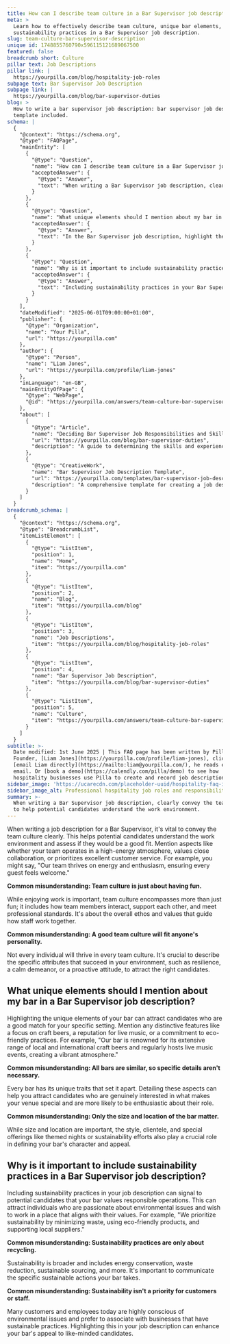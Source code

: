 ```yaml
---
title: How can I describe team culture in a Bar Supervisor job description?
meta: >
  Learn how to effectively describe team culture, unique bar elements, and
  sustainability practices in a Bar Supervisor job description.
slug: team-culture-bar-supervisor-description
unique id: 1748855760790x596115121689067500
featured: false
breadcrumb short: Culture
pillar text: Job Descriptions
pillar link: |
  https://yourpilla.com/blog/hospitality-job-roles
subpage text: Bar Supervisor Job Description
subpage link: |
  https://yourpilla.com/blog/bar-supervisor-duties
blog: >
  How to write a bar supervisor job description: bar supervisor job description
  template included.
schema: |
  {
    "@context": "https://schema.org",
    "@type": "FAQPage",
    "mainEntity": [
      {
        "@type": "Question",
        "name": "How can I describe team culture in a Bar Supervisor job description?",
        "acceptedAnswer": {
          "@type": "Answer",
          "text": "When writing a Bar Supervisor job description, clearly convey the team culture to help potential candidates understand the work environment. Include aspects such as whether the team is high-energy, values collaboration, or prioritizes excellent customer service. Describe specific attributes that are successful in your environment, such as resilience or a proactive attitude, to attract suitable candidates."
        }
      },
      {
        "@type": "Question",
        "name": "What unique elements should I mention about my bar in a Bar Supervisor job description?",
        "acceptedAnswer": {
          "@type": "Answer",
          "text": "In the Bar Supervisor job description, highlight the unique elements of your bar to attract candidates suited to your specific setting. Mention distinctive features such as a focus on craft beers, live music, or a commitment to eco-friendly practices. Detail these aspects comprehensively to draw candidates who are genuinely interested and enthusiastic about contributing to your venue's character."
        }
      },
      {
        "@type": "Question",
        "name": "Why is it important to include sustainability practices in a Bar Supervisor job description?",
        "acceptedAnswer": {
          "@type": "Answer",
          "text": "Including sustainability practices in your Bar Supervisor job description signals that your bar values responsible operations. Detail specific sustainable actions like minimizing waste, using eco-friendly products, and supporting local suppliers to attract candidates passionate about environmental issues who wish to work in a place that aligns with their values."
        }
      }
    ],
    "dateModified": "2025-06-01T09:00:00+01:00",
    "publisher": {
      "@type": "Organization",
      "name": "Your Pilla",
      "url": "https://yourpilla.com"
    },
    "author": {
      "@type": "Person",
      "name": "Liam Jones",
      "url": "https://yourpilla.com/profile/liam-jones"
    },
    "inLanguage": "en-GB",
    "mainEntityOfPage": {
      "@type": "WebPage",
      "@id": "https://yourpilla.com/answers/team-culture-bar-supervisor-description"
    },
    "about": [
      {
        "@type": "Article",
        "name": "Deciding Bar Supervisor Job Responsibilities and Skills",
        "url": "https://yourpilla.com/blog/bar-supervisor-duties",
        "description": "A guide to determining the skills and experience required for a Bar Supervisor, helping employers define essential duties."
      },
      {
        "@type": "CreativeWork",
        "name": "Bar Supervisor Job Description Template",
        "url": "https://yourpilla.com/templates/bar-supervisor-job-description",
        "description": "A comprehensive template for creating a job description for a Bar Supervisor, including key responsibilities and qualifications."
      }
    ]
  }
breadcrumb_schema: |
  {
    "@context": "https://schema.org",
    "@type": "BreadcrumbList",
    "itemListElement": [
      {
        "@type": "ListItem",
        "position": 1,
        "name": "Home",
        "item": "https://yourpilla.com"
      },
      {
        "@type": "ListItem",
        "position": 2,
        "name": "Blog",
        "item": "https://yourpilla.com/blog"
      },
      {
        "@type": "ListItem",
        "position": 3,
        "name": "Job Descriptions",
        "item": "https://yourpilla.com/blog/hospitality-job-roles"
      },
      {
        "@type": "ListItem",
        "position": 4,
        "name": "Bar Supervisor Job Description",
        "item": "https://yourpilla.com/blog/bar-supervisor-duties"
      },
      {
        "@type": "ListItem",
        "position": 5,
        "name": "Culture",
        "item": "https://yourpilla.com/answers/team-culture-bar-supervisor-description"
      }
    ]
  }
subtitle: >-
  Date modified: 1st June 2025 | This FAQ page has been written by Pilla
  Founder, [Liam Jones](https://yourpilla.com/profile/liam-jones), click to
  [email Liam directly](https://mailto:liam@yourpilla.com/), he reads every
  email. Or [book a demo](https://calendly.com/pilla/demo) to see how
  hospitality businesses use Pilla to create and record job descriptions.
sidebar_image: 'https://ucarecdn.com/placeholder-uuid/hospitality-faq-image.jpg'
sidebar_image_alt: Professional hospitality job roles and responsibilities
summary: >-
  When writing a Bar Supervisor job description, clearly convey the team culture
  to help potential candidates understand the work environment.
---
```

When writing a job description for a Bar Supervisor, it's vital to convey the team culture clearly. This helps potential candidates understand the work environment and assess if they would be a good fit. Mention aspects like whether your team operates in a high-energy atmosphere, values close collaboration, or prioritizes excellent customer service. For example, you might say, "Our team thrives on energy and enthusiasm, ensuring every guest feels welcome."

**Common misunderstanding: Team culture is just about having fun.**

While enjoying work is important, team culture encompasses more than just fun; it includes how team members interact, support each other, and meet professional standards. It's about the overall ethos and values that guide how staff work together.

**Common misunderstanding: A good team culture will fit anyone's personality.**

Not every individual will thrive in every team culture. It's crucial to describe the specific attributes that succeed in your environment, such as resilience, a calm demeanor, or a proactive attitude, to attract the right candidates.

## What unique elements should I mention about my bar in a Bar Supervisor job description?

Highlighting the unique elements of your bar can attract candidates who are a good match for your specific setting. Mention any distinctive features like a focus on craft beers, a reputation for live music, or a commitment to eco-friendly practices. For example, "Our bar is renowned for its extensive range of local and international craft beers and regularly hosts live music events, creating a vibrant atmosphere."

**Common misunderstanding: All bars are similar, so specific details aren't necessary.**

Every bar has its unique traits that set it apart. Detailing these aspects can help you attract candidates who are genuinely interested in what makes your venue special and are more likely to be enthusiastic about their role.

**Common misunderstanding: Only the size and location of the bar matter.**

While size and location are important, the style, clientele, and special offerings like themed nights or sustainability efforts also play a crucial role in defining your bar's character and appeal.

## Why is it important to include sustainability practices in a Bar Supervisor job description?

Including sustainability practices in your job description can signal to potential candidates that your bar values responsible operations. This can attract individuals who are passionate about environmental issues and wish to work in a place that aligns with their values. For example, "We prioritize sustainability by minimizing waste, using eco-friendly products, and supporting local suppliers."

**Common misunderstanding: Sustainability practices are only about recycling.**

Sustainability is broader and includes energy conservation, waste reduction, sustainable sourcing, and more. It's important to communicate the specific sustainable actions your bar takes.

**Common misunderstanding: Sustainability isn't a priority for customers or staff.**

Many customers and employees today are highly conscious of environmental issues and prefer to associate with businesses that have sustainable practices. Highlighting this in your job description can enhance your bar's appeal to like-minded candidates.
